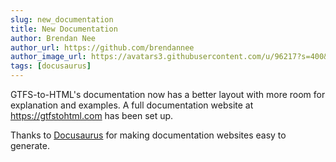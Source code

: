 ```yaml
---
slug: new_documentation
title: New Documentation
author: Brendan Nee
author_url: https://github.com/brendannee
author_image_url: https://avatars3.githubusercontent.com/u/96217?s=400&v=4
tags: [docusaurus]
---
```


GTFS-to-HTML's documentation now has a better layout with more room for explanation and examples. A full documentation website at https://gtfstohtml.com has been set up.

Thanks to [Docusaurus](https://docusaurus.io) for making documentation websites easy to generate.
